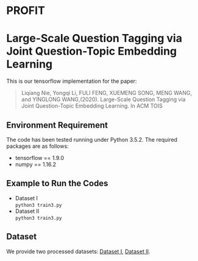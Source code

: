 # PROFIT
# Large-Scale Question Tagging via Joint Question-Topic Embedding Learning
This is our tensorflow implementation for the paper:  
> Liqiang Nie, Yongqi Li, FULI FENG, XUEMENG SONG, MENG WANG, and YINGLONG WANG,(2020). Large-Scale Question Tagging via Joint Question-Topic Embedding Learning. In ACM TOIS  


## Environment Requirement
The code has been tested running under Python 3.5.2. The required packages are as follows:
- tensorflow == 1.9.0
- numpy == 1.16.2

## Example to Run the Codes
- Dataset I  
```python3 train3.py ``` 
- Dataset II  
```python3 train3.py ``` 
## Dataset
We provide two processed datasets: [Dataset I](https://pan.baidu.com/s/1iysBGLe4QVFGJuVp-WOfrQ), [Dataset II](https://pan.baidu.com/s/1uwYlMXZtYMnK7W10l4V8gQ).   
  
